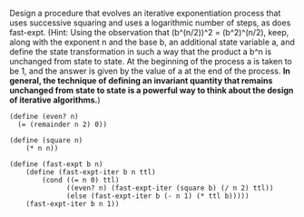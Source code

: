 Design a procedure that evolves an iterative exponentiation process that uses successive squaring and uses a logarithmic number of steps, as does fast-expt. (Hint: Using the observation that (b^(n/2))^2 = (b^2)^(n/2), keep, along with the exponent n and the base b, an additional state variable a, and define the state transformation in such a way that the product a b^n is unchanged from state to state. At the beginning of the process a is taken to be 1, and the answer is given by the value of a at the end of the process. **In general, the technique of defining an invariant quantity that remains unchanged from state to state is a powerful way to think about the design of iterative algorithms.**)

```
(define (even? n)
  (= (remainder n 2) 0))

(define (square n)
    (* n n))

(define (fast-expt b n)
    (define (fast-expt-iter b n ttl)
        (cond ((= n 0) ttl)
              ((even? n) (fast-expt-iter (square b) (/ n 2) ttl))
              (else (fast-expt-iter b (- n 1) (* ttl b)))))
    (fast-expt-iter b n 1))
```
